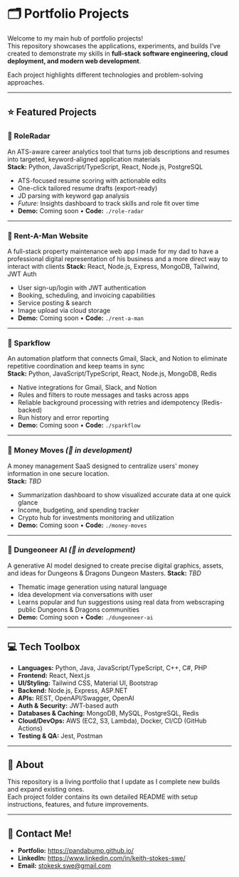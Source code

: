 # 🗂️ Portfolio Projects  

Welcome to my main hub of portfolio projects!  
This repository showcases the applications, experiments, and builds I’ve created to demonstrate my skills in **full-stack software engineering, cloud deployment, and modern web development**.  

Each project highlights different technologies and problem-solving approaches.  

---

## :star: Featured Projects  

### :memo: RoleRadar  
An ATS-aware career analytics tool that turns job descriptions and resumes into targeted, keyword-aligned application materials  
**Stack:** Python, JavaScript/TypeScript, React, Node.js, PostgreSQL 
- ATS-focused resume scoring with actionable edits
- One-click tailored resume drafts (export-ready)  
- JD parsing with keyword gap analysis
- _Future:_ Insights dashboard to track skills and role fit over time  
- **Demo:** Coming soon • **Code:** `./role-radar`  
  
---

### :hammer: Rent-A-Man Website  
A full-stack property maintenance web app I made for my dad to have a professional digital representation of his business and a more direct way to interact with clients 
**Stack:** React, Node.js, Express, MongoDB, Tailwind, JWT Auth  
- User sign-up/login with JWT authentication
- Booking, scheduling, and invoicing capabilities  
- Service posting & search  
- Image upload via cloud storage  
- **Demo:** Coming soon • **Code:** `./rent-a-man`

---

### :repeat: Sparkflow  
An automation platform that connects Gmail, Slack, and Notion to eliminate repetitive coordination and keep teams in sync  
**Stack:** Python, JavaScript/TypeScript, React, Node.js, MongoDB, Redis  
- Native integrations for Gmail, Slack, and Notion
- Rules and filters to route messages and tasks across apps
- Reliable background processing with retries and idempotency (Redis-backed)
- Run history and error reporting  
- **Demo:** Coming soon • **Code:** `./sparkflow`

---

### :money_with_wings: Money Moves _(:construction: in development)_
A money management SaaS designed to centralize users' money information in one secure location.  
**Stack:** _TBD_
- Summarization dashboard to show visualized accurate data at one quick glance
- Income, budgeting, and spending tracker
- Crypto hub for investments monitoring and utilization
- **Demo:** Coming soon • **Code:** `./money-moves`

---

### :game_die: Dungeoneer AI _(:construction: in development)_
A generative AI model designed to create precise digital graphics, assets, and ideas for Dungeons & Dragons Dungeon Masters.
**Stack:** _TBD_
- Thematic image generation using natural language
- Idea development via conversations with user
- Learns popular and fun suggestions using real data from webscraping public Dungeons & Dragons communities
- **Demo:** Coming soon • **Code:** `./dungeoneer-ai`

---

## :computer: Tech Toolbox  

- **Languages:** Python, Java, JavaScript/TypeScript, C++, C#, PHP
- **Frontend:** React, Next.js
- **UI/Styling:** Tailwind CSS, Material UI, Bootstrap
- **Backend:** Node.js, Express, ASP.NET
- **APIs:** REST, OpenAPI/Swagger, OpenAI
- **Auth & Security:** JWT-based auth
- **Databases & Caching:** MongoDB, MySQL, PostgreSQL, Redis 
- **Cloud/DevOps:** AWS (EC2, S3, Lambda), Docker, CI/CD (GitHub Actions) 
- **Testing & QA:** Jest, Postman

---

## :page_with_curl: About  

This repository is a living portfolio that I update as I complete new builds and expand existing ones.  
Each project folder contains its own detailed README with setup instructions, features, and future improvements.  

---

## :speech_balloon: Contact Me!

- **Portfolio:** https://pandabump.github.io/
- **LinkedIn:** https://www.linkedin.com/in/keith-stokes-swe/
- **Email:** stokesk.swe@gmail.com 
